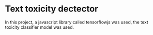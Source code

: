 # Text toxicity dectector
In this project, a javascript library called tensorflowjs was used, the text toxicity classifier model was used.
